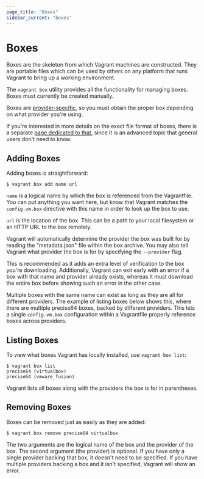```yaml
---
page_title: "Boxes"
sidebar_current: "boxes"
---
```


# Boxes

Boxes are the skeleton from which Vagrant machines are constructed. They are
portable files which can be used by others on any platform that runs Vagrant
to bring up a working environment.

The `vagrant box` utility provides all the functionality for managing
boxes. Boxes must currently be created manually.

Boxes are [provider-specific](/v2/providers/index.html), so you must obtain
the proper box depending on what provider you're using.

If you're interested in more details on the exact file format of
boxes, there is a separate [page dedicated to that](/v2/boxes/format.html), since
it is an advanced topic that general users don't need to know.

## Adding Boxes

Adding boxes is straightforward:

```
$ vagrant box add name url
```

`name` is a logical name by which the box is referenced from the
Vagrantfile. You can put anything you want here, but know that Vagrant
matches the `config.vm.box` directive with this name in order to look up
the box to use.

`url` is the location of the box. This can be a path to your local filesystem
or an HTTP URL to the box remotely.

Vagrant will automatically determine the provider the box was built
for by reading the "metadata.json" file within the box archive. You
may also tell Vagrant what provider the box is for by specifying the
`--provider` flag.

This is recommended as it adds an extra level of verification
to the box you're downloading. Additionally, Vagrant can exit early with
an error if a box with that name and provider already exists, whereas
it must download the entire box before showing such an error in the other
case.

Multiple boxes with the same name can exist as long as they are all
for different providers. The example of listing boxes below shows this,
where there are multiple precise64 boxes, backed by different providers.
This lets a single `config.vm.box` configuration within a Vagrantfile
properly reference boxes across providers.

## Listing Boxes

To view what boxes Vagrant has locally installed, use `vagrant box list`:

```
$ vagrant box list
precise64 (virtualbox)
precise64 (vmware_fusion)
```

Vagrant lists all boxes along with the providers the box is for in parentheses.

## Removing Boxes

Boxes can be removed just as easily as they are added:

```
$ vagrant box remove precise64 virtualbox
```

The two arguments are the logical name of the box and the provider of the
box. The second argument (the provider) is optional. If you have only a single
provider backing that box, it doesn't need to be specified. If you have multiple
providers backing a box and it isn't specified, Vagrant will show an error.
